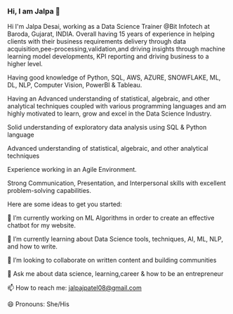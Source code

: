 ### Hi, I am Jalpa 👋


Hi I'm Jalpa Desai, working as a Data Science Trainer @Bit Infotech at Baroda, Gujarat, INDIA.
Overall having 15 years of experience in helping clients with their business requirements delivery through data acquisition,pee-processing,validation,and driving insights through machine learning model developments, KPI reporting and driving business to a higher level.

Having good knowledge of  Python, SQL, AWS, AZURE, SNOWFLAKE, ML, DL, NLP, Computer Vision, PowerBI & Tableau.

Having an Advanced understanding of statistical, algebraic, and other analytical techniques coupled with various programming languages and am highly motivated to learn, grow and excel in the Data Science Industry.

Solid understanding of exploratory data analysis using SQL & Python language

Advanced understanding of statistical, algebraic, and other analytical techniques

Experience working in an Agile Environment. 

Strong Communication, Presentation, and Interpersonal skills with excellent problem-solving capabilities.

Here are some ideas to get you started:

🔭 I’m currently working on ML Algorithms in order to create an effective chatbot for my website.

🌱 I’m currently learning about Data Science tools, techniques, AI, ML, NLP, and how to write.

👯 I’m looking to collaborate on written content and building communities

💬 Ask me about data science, learning,career & how to be an entrepreneur 

📫 How to reach me: jalpajpatel08@gmail.com

😄 Pronouns: She/His

